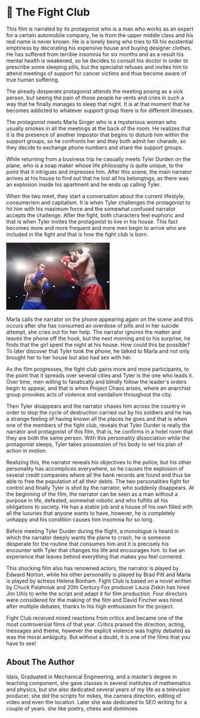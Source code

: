 # 🥊 The Fight Club

This film is narrated by its protagonist who is a man who works as an expert for a certain automobile company, he is from the upper middle class and his real name is never known. He is a lonely being who tries to fill his existential emptiness by decorating his expensive house and buying designer clothes. He has suffered from terrible insomnia for six months and as a result his mental health is weakened, so he decides to consult his doctor in order to prescribe some sleeping pills, but the specialist refuses and invites him to attend meetings of support for cancer victims and thus become aware of true human suffering.

The already desperate protagonist attends the meeting posing as a sick person, but seeing the pain of those people he vents and cries in such a way that he finally manages to sleep that night. It is at that moment that he becomes addicted to whatever support group there is for different illnesses.

The protagonist meets Marla Singer who is a mysterious woman who usually smokes in all the meetings at the back of the room. He realizes that it is the presence of another impostor that begins to disturb him within the support groups, so he confronts her and they both admit her charade, so they decide to exchange phone numbers and share the support groups.

While returning from a business trip he casually meets Tyler Durden on the plane, who is a soap maker whose life philosophy is quite unique, to the point that it intrigues and impresses him. After this scene, the main narrator arrives at his house to find out that he lost all his belongings, as there was an explosion inside his apartment and he ends up calling Tyler.

When the two meet, they start a conversation about the current lifestyle, consumerism and capitalism. It is when Tyler challenges the protagonist to hit him with his maximum force and the somewhat confused narrator accepts the challenge. After the fight, both characters feel euphoric and that is when Tyler invites the protagonist to live in his house. This fact becomes more and more frequent and more men begin to arrive who are included in the fight and that is how the fight club is born.

![The Fight Club](_static/images/the_fight_club/the_fight_club.png)

Marla calls the narrator on the phone appearing again on the scene and this occurs after she has consumed an overdose of pills and in her suicide attempt, she cries out for her help. The narrator ignores the matter and leaves the phone off the hook, but the next morning and to his surprise, he finds that the girl spent the night at his house. How could this be possible? To later discover that Tyler took the phone, he talked to Marla and not only brought her to her house but also had sex with her.

As the film progresses, the fight club gains more and more participants, to the point that it spreads over several cities and Tyler is the one who leads it. Over time, men willing to fanatically and blindly follow the leader's orders begin to appear, and that is when Project Chaos arises, where an anarchist group provokes acts of violence and vandalism throughout the city.

Then Tyler disappears and the narrator chases him across the country in order to stop the cycle of destruction carried out by his soldiers and he has a strange feeling of having known all the places he goes and that is when one of the members of the fight club, reveals that Tyler Durder is really the narrator and protagonist of this film, that is, he confirms in a hotel room that they are both the same person. With this personality dissociation while the protagonist sleeps, Tyler takes possession of his body to set his plan of action in motion.

Realizing this, the narrator reveals his objectives to the police, but his other personality has accomplices everywhere, so he causes the explosion of several credit companies where all the bank records are found and thus be able to free the population of all their debts. The two personalities fight for control and finally Tyler is shot by the narrator, who suddenly disappears.
At the beginning of the film, the narrator can be seen as a man without a purpose in life, defeated, somewhat robotic and who fulfills all his obligations to society. He has a stable job and a house of his own filled with all the luxuries that anyone wants to have, however, he is completely unhappy and his condition causes him insomnia for so long.

Before meeting Tyler Durder during the flight, a monologue is heard in which the narrator deeply wants the plane to crash, he is someone desperate for the routine that consumes him and it is precisely his encounter with Tyler that changes his life and encourages him. to live an experience that leaves behind everything that makes you feel cornered.

This shocking film also has renowned actors, the narrator is played by Edward Norton, while his other personality is played by Brad Pitt and Marla is played by actress Helena Bonham. Fight Club is based on a novel written by Chuck Palahniuk and 20th Century Fox producer Laura Ziskin has hired Jim Uhls to write the script and adapt it for film production. Four directors were considered for the making of the film and David Fincher was hired after multiple debates, thanks to his high enthusiasm for the project.

Fight Club received mixed reactions from critics and became one of the most controversial films of that year. Critics praised the direction, acting, messages and theme, however the explicit violence was highly debated as was the moral ambiguity. But without a doubt, it is one of the films that you have to see!

## About The Author

Idais, Graduated in Mechanical Engineering, and a master’s degree in teaching component, she gave classes in several institutes of mathematics and physics, but she also dedicated several years of my life as a television producer, she did the scripts for mikes, the camera direction, editing of video and even the location. Later she was dedicated to SEO writing for a couple of years. she like poetry, chess and dominoes
